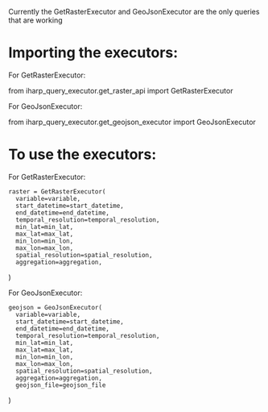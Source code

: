 Currently the GetRasterExecutor and GeoJsonExecutor are the only queries that are working

# Importing the executors:

For GetRasterExecutor:

  from iharp_query_executor.get_raster_api import GetRasterExecutor

For GeoJsonExecutor:

  from iharp_query_executor.get_geojson_executor import GeoJsonExecutor


# To use the executors:

  For GetRasterExecutor:

    raster = GetRasterExecutor(
      variable=variable,
      start_datetime=start_datetime,
      end_datetime=end_datetime,
      temporal_resolution=temporal_resolution,
      min_lat=min_lat,
      max_lat=max_lat,
      min_lon=min_lon,
      max_lon=max_lon,
      spatial_resolution=spatial_resolution,
      aggregation=aggregation,
  )

  For GeoJsonExecutor:

    geojson = GeoJsonExecutor(
      variable=variable,
      start_datetime=start_datetime,
      end_datetime=end_datetime,
      temporal_resolution=temporal_resolution,
      min_lat=min_lat,
      max_lat=max_lat,
      min_lon=min_lon,
      max_lon=max_lon,
      spatial_resolution=spatial_resolution,
      aggregation=aggregation,
      geojson_file=geojson_file
  )